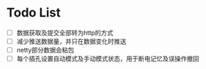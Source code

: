 # Todo List
- [ ] 数据获取及提交全部转为http的方式
- [ ] 减少推送数据量，并只在数据变化时推送
- [ ] netty部分数据会粘包
- [ ] 每个插孔设置自动模式及手动模式状态，用于断电记忆及误操作撤回
